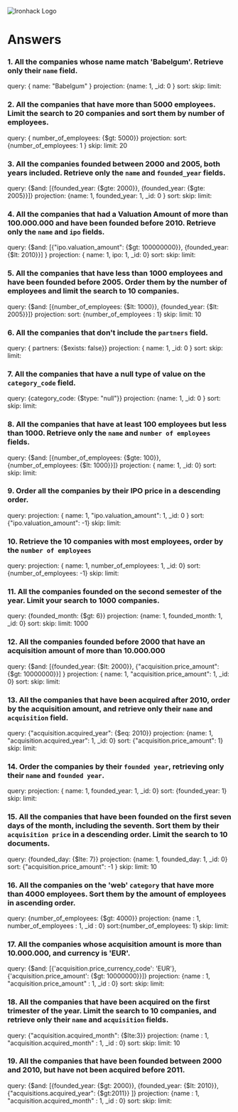 ![Ironhack Logo](https://i.imgur.com/1QgrNNw.png)

# Answers

### 1. All the companies whose name match 'Babelgum'. Retrieve only their `name` field.

<!-- Your Code Goes Here -->

query: { name: "Babelgum" }
projection: {name: 1, _id: 0 }
sort:
skip:
limit:

### 2. All the companies that have more than 5000 employees. Limit the search to 20 companies and sort them by **number of employees**.

<!-- Your Code Goes Here -->

query: { number_of_employees: {$gt: 5000}}
projection: 
sort: {number_of_employees: 1 }
skip:
limit: 20

### 3. All the companies founded between 2000 and 2005, both years included. Retrieve only the `name` and `founded_year` fields.

<!-- Your Code Goes Here -->

query: {$and: [{founded_year: {$gte: 2000}}, {founded_year: {$gte: 2005}}]}
projection: {name: 1, founded_year: 1, _id: 0 }
sort:
skip:
limit:

### 4. All the companies that had a Valuation Amount of more than 100.000.000 and have been founded before 2010. Retrieve only the `name` and `ipo` fields.

<!-- Your Code Goes Here -->

query: {$and: [{"ipo.valuation_amount": {$gt: 100000000}}, {founded_year: {$lt: 2010}}] }
projection: { name: 1, ipo: 1, _id: 0}
sort:
skip:
limit:

### 5. All the companies that have less than 1000 employees and have been founded before 2005. Order them by the number of employees and limit the search to 10 companies.

<!-- Your Code Goes Here -->
query: {$and: [{number_of_employees: {$lt: 1000}}, {founded_year: {$lt: 2005}}]} 
projection: 
sort: {number_of_employees : 1}
skip:
limit: 10

### 6. All the companies that don't include the `partners` field.

<!-- Your Code Goes Here -->
query: { partners: {$exists: false}}
projection: { name: 1, _id: 0 }
sort:
skip:
limit:

### 7. All the companies that have a null type of value on the `category_code` field.

<!-- Your Code Goes Here -->
query: {category_code: {$type: "null"}}
projection: {name: 1, _id: 0 }
sort:
skip:
limit:

### 8. All the companies that have at least 100 employees but less than 1000. Retrieve only the `name` and `number of employees` fields.

<!-- Your Code Goes Here -->
query: {$and: [{number_of_employees: {$gte: 100}}, {number_of_employees: {$lt: 1000}}]}
projection: { name: 1, _id: 0}
sort:
skip:
limit:

### 9. Order all the companies by their IPO price in a descending order.

<!-- Your Code Goes Here -->
query:
projection: { name: 1, "ipo.valuation_amount": 1, _id: 0 }
sort: {"ipo.valuation_amount": -1}
skip:
limit:

### 10. Retrieve the 10 companies with most employees, order by the `number of employees`

<!-- Your Code Goes Here -->
query:
projection: { name: 1, number_of_employees: 1, _id: 0}
sort: {number_of_employees: -1}
skip:
limit:

### 11. All the companies founded on the second semester of the year. Limit your search to 1000 companies.

<!-- Your Code Goes Here -->
query: {founded_month: {$gt: 6}}
projection: {name: 1, founded_month: 1, _id: 0}
sort:
skip:
limit: 1000

### 12. All the companies founded before 2000 that have an acquisition amount of more than 10.000.000

<!-- Your Code Goes Here -->
query: {$and: [{founded_year: {$lt: 2000}}, {"acquisition.price_amount":{$gt: 10000000}}] }
projection: { name: 1, "acquisition.price_amount": 1, _id: 0}
sort:
skip:
limit:

### 13. All the companies that have been acquired after 2010, order by the acquisition amount, and retrieve only their `name` and `acquisition` field.

<!-- Your Code Goes Here -->
query: {"acquisition.acquired_year": {$eq: 2010}}
projection: {name: 1, "acquisition.acquired_year": 1, _id: 0}
sort: {"acquisition.price_amount": 1}
skip:
limit:

### 14. Order the companies by their `founded year`, retrieving only their `name` and `founded year`.

<!-- Your Code Goes Here -->
query: 
projection: { name: 1, founded_year: 1, _id: 0}
sort: {founded_year: 1}
skip:
limit:

### 15. All the companies that have been founded on the first seven days of the month, including the seventh. Sort them by their `acquisition price` in a descending order. Limit the search to 10 documents.

<!-- Your Code Goes Here -->
query: {founded_day: {$lte: 7}}
projection: {name: 1, founded_day: 1, _id: 0}
sort: {"acquisition.price_amount": -1 }
skip:
limit: 10

### 16. All the companies on the 'web' `category` that have more than 4000 employees. Sort them by the amount of employees in ascending order.

<!-- Your Code Goes Here -->
query: {number_of_employees: {$gt: 4000}} 
projection: {name : 1, number_of_employees : 1, _id : 0}
sort:{number_of_employees: 1}
skip:
limit:

### 17. All the companies whose acquisition amount is more than 10.000.000, and currency is 'EUR'.

<!-- Your Code Goes Here -->
query: {$and: [{'acquisition.price_currency_code': 'EUR'}, {'acquisition.price_amount': {$gt: 10000000}}]} 
projection: {name : 1, "acquisition.price_amount" : 1, _id : 0} 
sort:
skip:
limit:

### 18. All the companies that have been acquired on the first trimester of the year. Limit the search to 10 companies, and retrieve only their `name` and `acquisition` fields.

<!-- Your Code Goes Here -->
query: {"acquisition.acquired_month": {$lte:3}}
projection: {name : 1, "acquisition.acquired_month" : 1, _id : 0}
sort:
skip:
limit: 10

### 19. All the companies that have been founded between 2000 and 2010, but have not been acquired before 2011.

<!-- Your Code Goes Here -->
query:  {$and: [{founded_year: {$gt: 2000}}, {founded_year: {$lt: 2010}}, {"acquisitions.acquired_year": {$gt:2011}} ]} 
projection: {name : 1, "acquisition.acquired_month" : 1, _id : 0}
sort:
skip:
limit:
